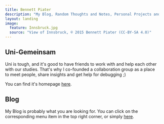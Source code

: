 ```yaml
---
title: Bennett Piater
description: "My Blog, Random Thoughts and Notes, Personal Projects and Other Stuff."
layout: landing
image:
  feature: Innsbruck.jpg
  source: "View of Innsbruck, © 2015 Bennett Piater (CC-BY-SA 4.0)"
---
```


## Uni-Gemeinsam

Uni is tough, and it's good to have friends to work with and help each other with our studies. That's why I co-founded a collaboration group as a place to meet people, share insights and get help for debugging ;)

You can find it's homepage [here](/uni).

## Blog

My Blog is probably what you are looking for. You can click on the corresponding menu item in the top right corner, or simply [here](/blog).
